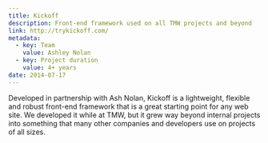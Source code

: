 ```yaml
---
title: Kickoff
description: Front-end framework used on all TMW projects and beyond
link: http://trykickoff.com/
metadata:
  - key: Team
    value: Ashley Nolan
  - key: Project duration
    value: 4+ years
date: 2014-07-17
---
```


Developed in partnership with Ash Nolan, Kickoff is a lightweight, flexible and robust front-end framework that is a great starting point for any web site. We developed it while at TMW, but it grew way beyond internal projects into something that many other companies and developers use on projects of all sizes.
